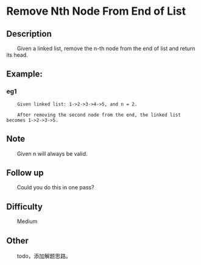 # Remove Nth Node From End of List

## Description

&emsp;&emsp;Given a linked list, remove the n-th node from the end of list and return its head.

## Example:

### eg1

``` 
    Given linked list: 1->2->3->4->5, and n = 2.
    
    After removing the second node from the end, the linked list becomes 1->2->3->5.
```

## Note

&emsp;&emsp;Given n will always be valid.

## Follow up

&emsp;&emsp;Could you do this in one pass?

## Difficulty

&emsp;&emsp;Medium

## Other

&emsp;&emsp;todo，添加解题思路。